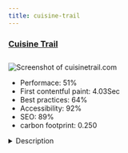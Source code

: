 ```yaml
---
title: cuisine-trail
---
```


<div style="height: 3rem">
  <a href="https://cuisinetrail.com/"><h3>Cuisine Trail</h3></a>
</div>
<img loading="lazy" src="/images/thumbs/cuisinetrail.com.jpg" alt="Screenshot of cuisinetrail.com" />
<ul>
  <li>Performace: 51%</li>
  <li>
    First contentful paint:
    4.03Sec
  </li>
  <li>Best practices: 64%</li>
  <li>Accessibility: 92%</li>
  <li>SEO: 89%</li>
  <li>carbon footprint: 0.250</li>
</ul>
<details>
  <summary>Description</summary>
  <p>The Cuisine Trail of Lewis County is a group of restaurants and local food crafters brought together by the county to promote tourism and experiences in the area. They want to get the word out about the incredibly unique and tasty food spots there are in the region.The Cuisine Trail needed a simple, one-page site to show off the food galleries and display a map/trail for people to see. It serves as a directory for all of the locations and tells the visitor what it is all about. It is a small YooTheme Pro site that employs an interactive map component and a gallery feature. Everything is packed into one small web page in a clear and user-friendly manner.</p>
</details>

